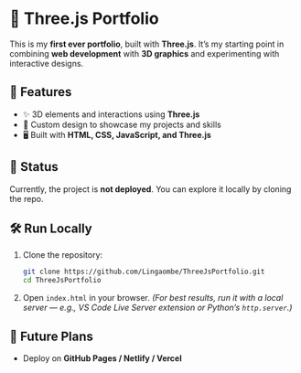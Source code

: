 # 🌌 Three.js Portfolio

This is my **first ever portfolio**, built with **Three.js**.
It’s my starting point in combining **web development** with **3D graphics** and experimenting with interactive designs.

## 📂 Features

* ✨ 3D elements and interactions using **Three.js**
* 🎨 Custom design to showcase my projects and skills
* 🖥️ Built with **HTML, CSS, JavaScript, and Three.js**

## 🚧 Status

Currently, the project is **not deployed**.
You can explore it locally by cloning the repo.

## 🛠 Run Locally

1. Clone the repository:

   ```bash
   git clone https://github.com/Lingaombe/ThreeJsPortfolio.git
   cd ThreeJsPortfolio
   ```
2. Open `index.html` in your browser.
   *(For best results, run it with a local server — e.g., VS Code Live Server extension or Python’s `http.server`.)*

## 🚀 Future Plans

* Deploy on **GitHub Pages / Netlify / Vercel**
